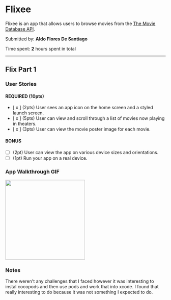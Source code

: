 # Flixee

Flixee is an app that allows users to browse movies from the [The Movie Database API](http://docs.themoviedb.apiary.io/#).

Submitted by: **Aldo Flores De Santiago**

Time spent: **2** hours spent in total


---

## Flix Part 1

### User Stories

#### REQUIRED (10pts)
- [ x ] (2pts) User sees an app icon on the home screen and a styled launch screen.
- [ x ] (5pts) User can view and scroll through a list of movies now playing in theaters.
- [ x ] (3pts) User can view the movie poster image for each movie.

#### BONUS
- [ ] (2pt) User can view the app on various device sizes and orientations.
- [ ] (1pt) Run your app on a real device.

### App Walkthrough GIF

<img src="flixeedemo.gif" width=250><br>

### Notes
There weren't any challenges that I faced however it was interesting to instal cocopods and then use pods and work that into xcode. I found that really interesting to do because it was not something I expected to do.
